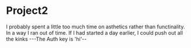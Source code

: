 # Project2

I probably spent a little too much time on asthetics rather than functinality. 
In a way I ran out of time. If I had started a day earlier, I could push out all the kinks
---The Auth key is 'hi'--


